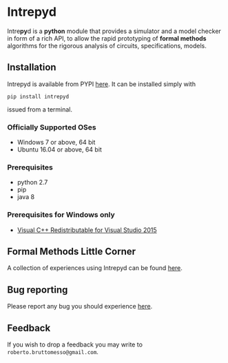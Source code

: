 # Intrepyd
Intre**py**d is a **python** module that provides a simulator and a model checker in form of
a rich API, to allow the rapid prototyping of **formal methods** algorithms
for the rigorous analysis of circuits, specifications, models.

## Installation
Intrepyd is available from PYPI [here][2]. It can be installed simply with
```
pip install intrepyd
```
issued from a terminal.

### Officially Supported OSes 
- Windows 7 or above, 64 bit
- Ubuntu 16.04 or above, 64 bit

### Prerequisites
- python 2.7
- pip
- java 8

### Prerequisites for Windows only
- [Visual C++ Redistributable for Visual Studio 2015][1]

## Formal Methods Little Corner
A collection of experiences using Intrepyd can be found [here](https://formalmethods.github.io).

## Bug reporting
Please report any bug you should experience [here](https://github.com/formalmethods/intrepyd/issues).

## Feedback
If you wish to drop a feedback you may write to
`roberto.bruttomesso@gmail.com`.

[1]: https://www.microsoft.com/en-us/download/details.aspx?id=48145 "Visual C++ Redistributable for Visual Studio 2015"
[2]: https://pypi.python.org/pypi/intrepyd "Intrepyd on PYPI"
